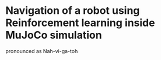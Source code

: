 # Navigation of a robot using Reinforcement learning inside MuJoCo simulation
pronounced as Nah-vi-ga-toh
